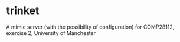 # trinket
A mimic server (with the possibility of configuration) for COMP28112, exercise 2, University of Manchester
